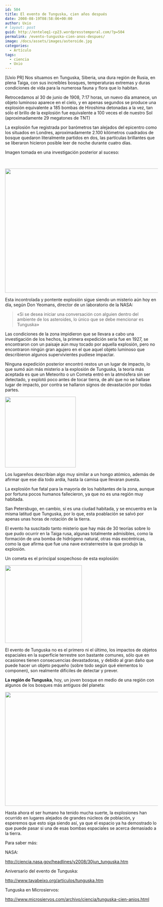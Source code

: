 ```yaml
---
id: 504
title: El evento de Tunguska, cien años después
date: 2008-08-19T08:58:06+00:00
author: Uxio
# layout: post
guid: http://enteleq1-cp23.wordpresstemporal.com/?p=504
permalink: /evento-tunguska-cien-anos-despues/
image: /docs/assets/images/asteroide.jpg
categories:
  - Artículo
tags:
  - ciencia
  - Uxio
---
```

[Uxío PR] Nos situamos en Tunguska, Siberia, una dura región de Rusia, en plena Taiga, con sus increíbles bosques, temperaturas extremas y duras condiciones de vida para la numerosa fauna y flora que lo habitan.

Retrocedamos al 30 de junio de 1908, 7:17 horas, un nuevo día amanece, un objeto luminoso aparece en el cielo, y en apenas segundos se produce una explosión equivalente a 185 bombas de Hiroshima detonadas a la vez, tan sólo el brillo de la explosión fue equivalente a 100 veces el de nuestro Sol (aproximadamente 29 megatones de TNT)

La explosión fue registrada por barómetros tan alejados del epicentro como los situados en Londres, aproximadamente 2.100 kilómetros cuadrados de bosque quedaron literalmente partidos en dos, las partículas brillantes que se liberaron hicieron posible leer de noche durante cuatro días.

Imagen tomada en una investigación posterior al suceso:

&nbsp;

<img class="aligncenter" src="http://jdwaggoner.files.wordpress.com/2008/06/tunguska_event.jpg" width="560" height="409" /> 

Esta incontrolada y pontente explosión sigue siendo un misterio aún hoy en día, según Don Yeomans, director de un laboratorio de la NASA:

> «Si se desea iniciar una conversación con alguien dentro del ambiente de los asteroides, lo único que se debe mencionar es Tunguska»

Las condiciones de la zona impidieron que se llevara a cabo una investigación de los hechos, la primera expedición seria fue en 1927, se encontraron con un paisaje aún muy tocado por aquella explosión, pero no encontraron ningún gran agujero en el que aquel objeto luminoso que describieron algunos supervivientes pudiese impactar.

Ninguna expedición posterior encontró restos un un lugar de impacto, lo que sumó aún más misterio a la explosión de Tunguska, la teoría más aceptada es que un Meteorito o un Cometa entró en la atmósfera sin ser detectado, y explotó poco antes de tocar tierra, de ahí que no se hallase lugar de impacto, por contra se hallaron signos de devastación por todas partes.

<img class="aligncenter" src="http://www.tayabeixo.org/articulos/images/tungus7.jpg" width="233" height="233" /> 

Los lugareños describían algo muy similar a un hongo atómico, además de afirmar que ese día todo ardía, hasta la camisa que llevaran puesta.

La explosión fue fatal para la mayoría de los habitantes de la zona, aunque por fortuna pocos humanos fallecieron, ya que no es una región muy habitada.

San Petersbugo, en cambio, sí es una ciudad habitada, y se encuentra en la misma latitud que Tunguska, por lo que, esta poablación se salvó por apenas unas horas de rotación de la tierra.

El evento ha suscitado tanto misterio que hay más de 30 teorías sobre lo que pudo ocurrir en la Taiga rusa, algunas totalmente admisibles, como la formación de una bomba de hidrógeno natural, otras más excéntricas, como la que afirma que fue una nave extraterrestre la que produjo la explosión.

Un cometa es el principal sospechoso de esta explosión:

<img class="aligncenter" src="http://www.tayabeixo.org/sist_solar/cometas/images/cometa_west_mar9_1976.jpg" width="253" height="256" /> 

El evento de Tunguska no es el primero ni el último, los impactos de objetos espaciales en la superficie terrestre son bastante comunes, sólo que en ocasiones tienen consecuencias devastadoras, y debido al gran daño que puede hacer un objeto pequeño (sobre todo según qué elementos lo componen), son realmente difíciles de detectar y prever.

**La región de Tunguska**, hoy, un joven bosque en medio de una región con algunos de los bosques más antiguos del planeta:

<img class="aligncenter" src="http://www.tayabeixo.org/articulos/images/tungus9.jpg" width="567" height="375" /> 

Hasta ahora el ser humano ha tenido mucha suerte, la explosiones han ocurrido en lugares alejados de grandes núcleos de población, y esperemos que esto siga siendo así, ya que el espacio ya ha demostrado lo que puede pasar si una de esas bombas espaciales se acerca demasiado a la tierra.

Para saber más:

NASA:

<http://ciencia.nasa.gov/headlines/y2008/30jun_tunguska.htm>

Aniversario del evento de Tunguska:

<http://www.tayabeixo.org/articulos/tunguska.htm>

Tunguska en Microsiervos:

<http://www.microsiervos.com/archivo/ciencia/tunguska-cien-anios.html>